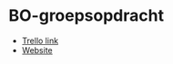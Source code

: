 # BO-groepsopdracht

- [Trello link](https://trello.com/b/UmXvFYrQ/eryk-en-damian-bo-goede)
- [Website](https://35810.hosts2.ma-cloud.nl/BOwebsite/videogamemuseum/)
